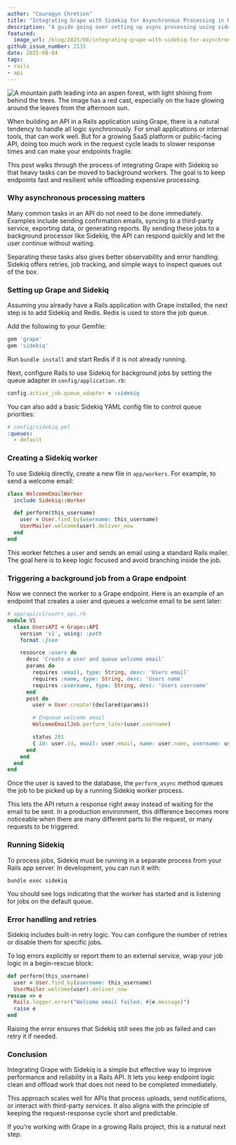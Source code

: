 ```yaml
---
author: "Couragyn Chretien"
title: "Integrating Grape with Sidekiq for Asynchronous Processing in Rails"
description: "A guide going over setting up async processing using sidekiq for Grape Rails apps, and why you should use it"
featured:
  image_url: /blog/2025/08/integrating-grape-with-sidekiq-for-asynchronous-processing-in-rails/mountain-path.webp
github_issue_number: 2131
date: 2025-08-04
tags:
- rails
- api
---
```


![A mountain path leading into an aspen forest, with light shining from behind the trees. The image has a red cast, especially on the haze glowing around the leaves from the afternoon sun.](/blog/2025/08/integrating-grape-with-sidekiq-for-asynchronous-processing-in-rails/mountain-path.webp)

<!-- Photo by Seth Jensen on Karmir 160, 2025. -->

When building an API in a Rails application using Grape, there is a natural tendency to handle all logic synchronously. For small applications or internal tools, that can work well. But for a growing SaaS platform or public-facing API, doing too much work in the request cycle leads to slower response times and can make your endpoints fragile.

This post walks through the process of integrating Grape with Sidekiq so that heavy tasks can be moved to background workers. The goal is to keep endpoints fast and resilient while offloading expensive processing.

### Why asynchronous processing matters

Many common tasks in an API do not need to be done immediately. Examples include sending confirmation emails, syncing to a third-party service, exporting data, or generating reports. By sending these jobs to a background processor like Sidekiq, the API can respond quickly and let the user continue without waiting.

Separating these tasks also gives better observability and error handling. Sidekiq offers retries, job tracking, and simple ways to inspect queues out of the box.

### Setting up Grape and Sidekiq

Assuming you already have a Rails application with Grape installed, the next step is to add Sidekiq and Redis. Redis is used to store the job queue.

Add the following to your Gemfile:

```ruby
gem 'grape'
gem 'sidekiq'
```

Run `bundle install` and start Redis if it is not already running.

Next, configure Rails to use Sidekiq for background jobs by setting the queue adapter in `config/application.rb`:

```ruby
config.active_job.queue_adapter = :sidekiq
```

You can also add a basic Sidekiq YAML config file to control queue priorities:

```yaml
# config/sidekiq.yml
:queues:
  - default
```

### Creating a Sidekiq worker

To use Sidekiq directly, create a new file in `app/workers`. For example, to send a welcome email:

```ruby
class WelcomeEmailWorker
  include Sidekiq::Worker

  def perform(this_username)
    user = User.find_by(username: this_username)
    UserMailer.welcome(user).deliver_now
  end
end
```

This worker fetches a user and sends an email using a standard Rails mailer. The goal here is to keep logic focused and avoid branching inside the job.

### Triggering a background job from a Grape endpoint

Now we connect the worker to a Grape endpoint. Here is an example of an endpoint that creates a user and queues a welcome email to be sent later:

```ruby
# app/api/v1/users_api.rb
module V1
  class UsersAPI < Grape::API
    version 'v1', using: :path
    format :json

    resource :users do
      desc 'Create a user and queue welcome email'
      params do
        requires :email, type: String, desc: 'Users email'
        requires :name, type: String, desc: 'Users name'
        requires :username, type: String, desc: 'Users username'
      end
      post do
        user = User.create!(declared(params))

        # Enqueue welcome email
        WelcomeEmailJob.perform_later(user.username)

        status 201
        { id: user.id, email: user.email, name: user.name, username: user.username }
      end
    end
  end
end
```

Once the user is saved to the database, the `perform_async` method queues the job to be picked up by a running Sidekiq worker process.

This lets the API return a response right away instead of waiting for the email to be sent. In a production environment, this difference becomes more noticeable when there are many different parts to the request, or many requests to be triggered.

### Running Sidekiq

To process jobs, Sidekiq must be running in a separate process from your Rails app server. In development, you can run it with:

```
bundle exec sidekiq
```

You should see logs indicating that the worker has started and is listening for jobs on the default queue.

### Error handling and retries

Sidekiq includes built-in retry logic. You can configure the number of retries or disable them for specific jobs.

To log errors explicitly or report them to an external service, wrap your job logic in a begin-rescue block:

```ruby
def perform(this_username)
  user = User.find_by(username: this_username)
  UserMailer.welcome(user).deliver_now
rescue => e
  Rails.logger.error("Welcome email failed: #{e.message}")
  raise e
end
```

Raising the error ensures that Sidekiq still sees the job as failed and can retry it if needed.

### Conclusion

Integrating Grape with Sidekiq is a simple but effective way to improve performance and reliability in a Rails API. It lets you keep endpoint logic clean and offload work that does not need to be completed immediately.

This approach scales well for APIs that process uploads, send notifications, or interact with third-party services. It also aligns with the principle of keeping the request-response cycle short and predictable.

If you're working with Grape in a growing Rails project, this is a natural next step.
